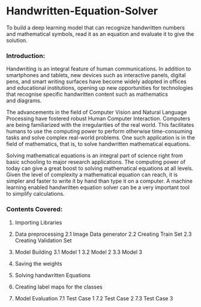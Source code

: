 # Handwritten-Equation-Solver
To build a deep learning model that can recognize handwritten numbers and mathematical symbols, read it as an equation and evaluate it to give the solution.


### Introduction:
Handwriting is an integral feature of human communications. In addition to smartphones and tablets, new devices such as interactive panels, digital pens, and smart 
writing surfaces have become widely adopted in offices and educational institutions, opening up new opportunities for technologies that recognise specific handwritten
content such as mathematics and diagrams. 

The advancements in the field of Computer Vision and Natural Language Processing have fostered robust Human Computer Interaction. Computers are being familiarized 
with the irregularities of the real world. This facilitates humans to use the computing power to perform otherwise time-consuming tasks and solve complex real-world 
problems. One such application is in the field of mathematics, that is, to solve handwritten mathematical equations.

Solving mathematical equations is an integral part of science right from basic schooling to major research applications. The computing power of today can give a great
boost to solving mathematical equations at all levels. Given the level of complexity a mathematical equation can reach, it is simpler and faster to write it by hand 
than type it on a computer. A machine learning enabled handwritten equation solver can be a very important tool to simplify calculations. 

### Contents Covered:

1. Importing Libraries

2. Data preprocessing
      2.1 Image Data generator
      2.2 Creating Train Set
      2.3 Creating Validation Set

3. Model Building
      3.1 Model 1
      3.2 Model 2
      3.3 Model 3

4. Saving the weights

5. Solving handwritten Equations

6. Creating label maps for the classes

7. Model Evaluation
      7.1 Test Case 1
      7.2 Test Case 2
      7.3 Test Case 3


